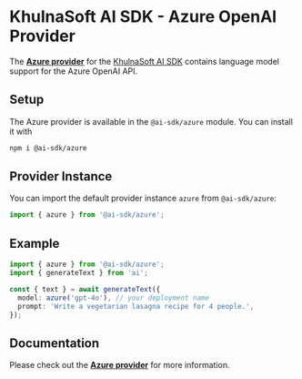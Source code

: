 # KhulnaSoft AI SDK - Azure OpenAI Provider

The **[Azure provider](https://sdk.vercel.ai/providers/ai-sdk-providers/azure)** for the [KhulnaSoft AI SDK](https://ai-sdk.khulnasoft.com/docs) contains language model support for the Azure OpenAI API.

## Setup

The Azure provider is available in the `@ai-sdk/azure` module. You can install it with

```bash
npm i @ai-sdk/azure
```

## Provider Instance

You can import the default provider instance `azure` from `@ai-sdk/azure`:

```ts
import { azure } from '@ai-sdk/azure';
```

## Example

```ts
import { azure } from '@ai-sdk/azure';
import { generateText } from 'ai';

const { text } = await generateText({
  model: azure('gpt-4o'), // your deployment name
  prompt: 'Write a vegetarian lasagna recipe for 4 people.',
});
```

## Documentation

Please check out the **[Azure provider](https://sdk.vercel.ai/providers/ai-sdk-providers/azure)** for more information.
